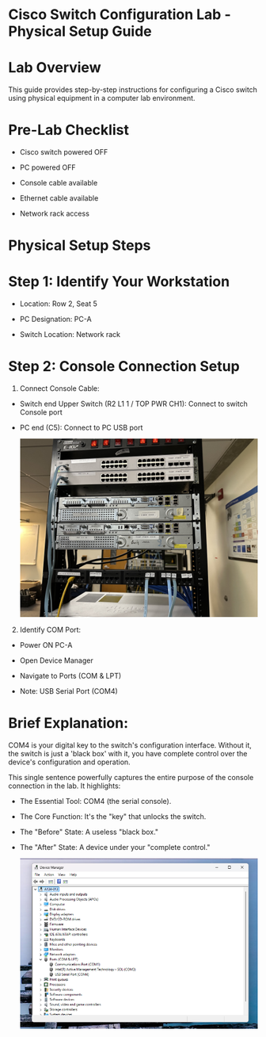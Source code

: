 # Cisco Switch Configuration Lab - Physical Setup Guide

# Lab Overview

This guide provides step-by-step instructions for configuring a Cisco switch using physical equipment in a computer lab environment.

# Pre-Lab Checklist

- Cisco switch powered OFF

- PC powered OFF

- Console cable available

- Ethernet cable available

- Network rack access

# Physical Setup Steps

# Step 1: Identify Your Workstation

- Location: Row 2, Seat 5

- PC Designation: PC-A

- Switch Location: Network rack

# Step 2: Console Connection Setup

1. Connect Console Cable:

- Switch end Upper Switch (R2 L1 1 / TOP PWR CH1): Connect to switch Console port

- PC end (C5): Connect to PC USB port 
  
  ![Console](https://github.com/VivianGoshashy/packet-tracer-basic-switch-config-physical-mode/blob/17bd5eb62dd0d11dd9d7d32691e82fa7222bf3b3/Image2/console.jpeg)


2. Identify COM Port:

- Power ON PC-A

- Open Device Manager

- Navigate to Ports (COM & LPT)

- Note: USB Serial Port (COM4)

# Brief Explanation:
COM4 is your digital key to the switch's configuration interface. Without it, the switch is just a 'black box' with it, you have complete control over the device's configuration and operation.

This single sentence powerfully captures the entire purpose of the console connection in the lab. It highlights:

- The Essential Tool: COM4 (the serial console).

- The Core Function: It's the "key" that unlocks the switch.

- The "Before" State: A useless "black box."

- The "After" State: A device under your "complete control."

  ![Port](https://github.com/VivianGoshashy/packet-tracer-basic-switch-config-physical-mode/blob/d1f5928b8d14210ce00ddeb5a94e0172bb368f78/Image2/port%20com4.png)






